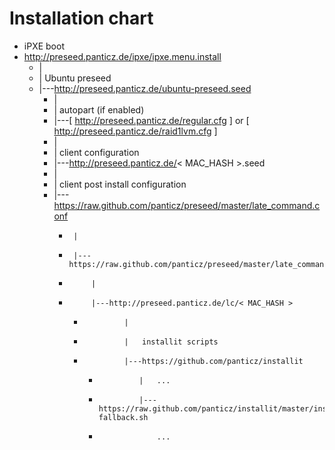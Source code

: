 Installation chart
=======

* iPXE boot
* http://preseed.panticz.de/ipxe/ipxe.menu.install
    *  |
    *  |   Ubuntu preseed
    *  |---http://preseed.panticz.de/ubuntu-preseed.seed
        *  |
        *  |   autopart (if enabled)
        *  |---[ http://preseed.panticz.de/regular.cfg ] or [ http://preseed.panticz.de/raid1lvm.cfg ]
        *  |
        *  |   client configuration
        *  |---http://preseed.panticz.de/< MAC_HASH >.seed
        *  |
        *  |   client post install configuration
        *  |---https://raw.github.com/panticz/preseed/master/late_command.conf
            *      |
            *      |---https://raw.github.com/panticz/preseed/master/late_command.sh
            *          |
            *          |---http://preseed.panticz.de/lc/< MAC_HASH >
                *              |
                *              |   installit scripts
                *              |---https://github.com/panticz/installit
                    *              |   ...
                    *              |---https://raw.github.com/panticz/installit/master/install.gnome-fallback.sh
                    *                  ...


